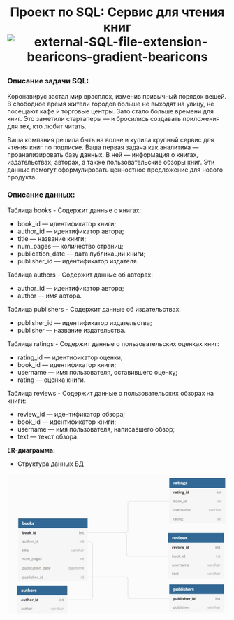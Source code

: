 # <p style="text-align: center;">Проект по SQL: Сервис для чтения книг <img src="https://img.icons8.com/external-bearicons-gradient-bearicons/64/external-SQL-file-extension-bearicons-gradient-bearicons.png" alt="external-SQL-file-extension-bearicons-gradient-bearicons" alt="image" width="40" height="35"></p>

### Описание задачи SQL:
Коронавирус застал мир врасплох, изменив привычный порядок вещей. В свободное время жители городов больше не выходят на улицу, не посещают кафе и торговые центры. Зато стало больше времени для книг. Это заметили стартаперы — и бросились создавать приложения для тех, кто любит читать.

Ваша компания решила быть на волне и купила крупный сервис для чтения книг по подписке. Ваша первая задача как аналитика — проанализировать базу данных.
В ней — информация о книгах, издательствах, авторах, а также пользовательские обзоры книг. Эти данные помогут сформулировать ценностное предложение для нового продукта.

### Описание данных:
Таблица books - Содержит данные о книгах:
- book_id — идентификатор книги;
- author_id — идентификатор автора;
- title — название книги;
- num_pages — количество страниц;
- publication_date — дата публикации книги;
- publisher_id — идентификатор издателя.

Таблица authors - Содержит данные об авторах:
- author_id — идентификатор автора;
- author — имя автора.

Таблица publishers - Содержит данные об издательствах:
- publisher_id — идентификатор издательства;
- publisher — название издательства.

Таблица ratings - Содержит данные о пользовательских оценках книг:
- rating_id — идентификатор оценки;
- book_id — идентификатор книги;
- username — имя пользователя, оставившего оценку;
- rating — оценка книги.

Таблица reviews - Содержит данные о пользовательских обзорах на книги:
- review_id — идентификатор обзора;
- book_id — идентификатор книги;
- username — имя пользователя, написавшего обзор;
- text — текст обзора.

**ER-диаграмма:**
- Структура данных БД

![ER-диаграмма](https://github.com/d-tereshonkov/dt_portfolio/blob/main/project_6/ER-dia.jpg)

